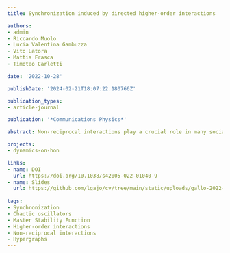 ```yaml
---
title: Synchronization induced by directed higher-order interactions

authors:
- admin
- Riccardo Muolo
- Lucia Valentina Gambuzza
- Vito Latora
- Mattia Frasca
- Timoteo Carletti

date: '2022-10-28'

publishDate: '2024-02-21T18:07:22.180766Z'

publication_types:
- article-journal

publication: '*Communications Physics*'

abstract: Non-reciprocal interactions play a crucial role in many social and biological complex systems. While directionality has been thoroughly accounted for in networks with pairwise interactions, its effects in systems with higher-order interactions have not yet been explored as deserved. Here, we introduce the concept of M-directed hypergraphs, a general class of directed higher-order structures, which allows to investigate dynamical systems coupled through directed group interactions. As an application we study the synchronization of nonlinear oscillators on 1-directed hypergraphs, finding that directed higher-order interactions can destroy synchronization, but also stabilize otherwise unstable synchronized states.

projects: 
- dynamics-on-hon

links:
- name: DOI
  url: https://doi.org/10.1038/s42005-022-01040-9
- name: Slides
  url: https://github.com/lgajo/cv/tree/main/static/uploads/gallo-2022-synchronization.pdf
  
tags:
- Synchronization
- Chaotic oscillators
- Master Stability Function
- Higher-order interactions
- Non-reciprocal interactions
- Hypergraphs
---
```

